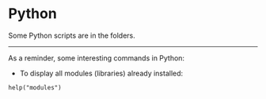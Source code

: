 # Python

Some Python scripts are in the folders.

---

As a reminder, some interesting commands in Python:

* To display all modules (libraries) already installed:
```
help("modules")
```
